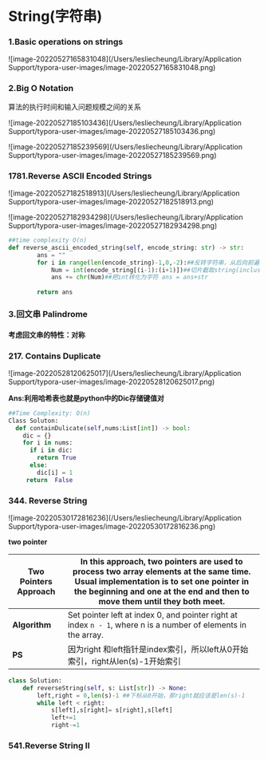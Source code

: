 # String(字符串)

### 1.Basic operations on strings

![image-20220527165831048](/Users/lesliecheung/Library/Application Support/typora-user-images/image-20220527165831048.png)

### 2.Big O Notation

算法的执行时间和输入问题规模之间的关系

![image-20220527185103436](/Users/lesliecheung/Library/Application Support/typora-user-images/image-20220527185103436.png)

![image-20220527185239569](/Users/lesliecheung/Library/Application Support/typora-user-images/image-20220527185239569.png)



### 1781.Reverse ASCII Encoded Strings

![image-20220527182518913](/Users/lesliecheung/Library/Application Support/typora-user-images/image-20220527182518913.png)

![image-20220527182934298](/Users/lesliecheung/Library/Application Support/typora-user-images/image-20220527182934298.png)



```python
##time complexity O(n)
def reverse_ascii_encoded_string(self, encode_string: str) -> str:
        ans = ""
        for i in range(len(encode_string)-1,0,-2):##反转字符串，从后向前遍历字符
            Num = int(encode_string[(i-1):(i+1)])##切片截取string(inclusive,exclusive)
            ans += chr(Num)##把int转化为字符 ans = ans+str
        
        return ans
```

### 3.回文串 Palindrome

#### **考虑回文串的特性：对称**





### 217. Contains Duplicate

![image-20220528120625017](/Users/lesliecheung/Library/Application Support/typora-user-images/image-20220528120625017.png)	

**Ans:利用哈希表也就是python中的Dic存储键值对**

```python
##Time Complexity: O(n)
Class Soluton:
  def containDulicate(self,nums:List[int]) -> bool:
    dic = {}
    for i in nums:
      if i in dic:
        return True
      else:
        dic[i] = 1
     return  False
```



### 344. Reverse String

![image-20220530172816236](/Users/lesliecheung/Library/Application Support/typora-user-images/image-20220530172816236.png)	

**two pointer**

| **Two Pointers Approach** | In this approach, two pointers are used to process two array elements at the same time. Usual implementation is to set one pointer in the beginning and one at the end and then to move them until they both meet. |
| ------------------------- | ------------------------------------------------------------ |
| **Algorithm**             | Set pointer left at index 0, and pointer right at index `n - 1`, where n is a number of elements in the array. |
| **PS**                    | 因为right 和left指针是index索引，所以left从0开始索引，right从len(s)-1开始索引 |

```python
class Solution:
    def reverseString(self, s: List[str]) -> None:
        left,right = 0,len(s)-1 ##下标从0开始，那right就应该是len(s)-1
        while left < right:
            s[left],s[right]= s[right],s[left]
            left+=1
            right-=1
```



### 541.Reverse String II

